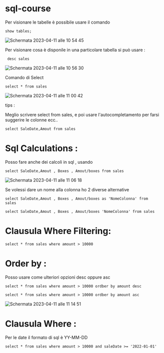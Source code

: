 # sql-course


Per visionare le tabelle è possibile usare il comando 

```
show tables;
```
![Schermata 2023-04-11 alle 10 54 45](https://user-images.githubusercontent.com/98833112/231108637-5e59552c-2448-4232-8afa-3181d7da7545.png)



Per visionare cosa è disponile in una particolare tabella si può usare :

```
 desc sales
```

![Schermata 2023-04-11 alle 10 56 30](https://user-images.githubusercontent.com/98833112/231109103-55590566-aa1d-4da3-8087-8291bfc3e4c8.png)



Comando di Select 

```
select * from sales
```
![Schermata 2023-04-11 alle 11 00 42](https://user-images.githubusercontent.com/98833112/231110460-147b3eee-82ce-4468-b260-a990834f9661.png)


tips :

Meglio scrivere select from sales,
e poi usare l'autocompletamento per farsi suggerire le colonne ecc..

```
select SaleDate,Amout from sales

```


# Sql Calculations :

Posso fare anche dei calcoli in sql , usando 

```
select SaleDate,Amout , Boxes , Amout/boxes from sales

```


![Schermata 2023-04-11 alle 11 06 18](https://user-images.githubusercontent.com/98833112/231111854-4a5efb7d-aac5-4808-9f73-80f7ba1219ab.png)


Se volessi dare un nome alla colonna ho 2 diverse alternative 


```
select SaleDate,Amout , Boxes , Amout/boxes as 'NomeColonna' from sales

```


```
select SaleDate,Amout , Boxes , Amout/boxes 'NomeColonna' from sales

```

# Clausula Where  Filtering:


```
select * from sales where amount > 10000

```


# Order by :

Posso usare come ulteriori opzioni desc oppure asc

```
select * from sales where amount > 10000 ordber by amount desc

```

```
select * from sales where amount > 10000 ordber by amount asc

```


![Schermata 2023-04-11 alle 11 14 51](https://user-images.githubusercontent.com/98833112/231114065-aefdf1d4-91fa-4445-bd25-16fbb0f71f70.png)


# Clausula Where :


Per le date il formato di sql è YY-MM-DD

```
select * from sales where amount > 10000 and saleDate >= '2022-01-01'

```




